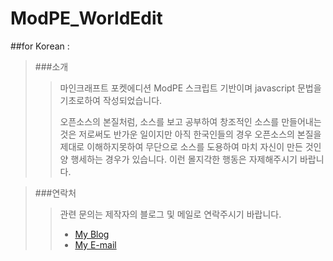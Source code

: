# ModPE_WorldEdit

##for Korean :
>###소개
>> 마인크래프트 포켓에디션 ModPE 스크립트 기반이며 javascript 문법을 기초로하여 작성되었습니다.
>> 
>> 오픈소스의 본질처럼, 소스를 보고 공부하여 창조적인 소스를 만들어내는 것은 저로써도 반가운 일이지만
>> 아직 한국인들의 경우 오픈소스의 본질을 제대로 이해하지못하여
>> 무단으로 소스를 도용하여 마치 자신이 만든 것인 양 행세하는 경우가 있습니다.
>> 이런 몰지각한 행동은 자제해주시기 바랍니다.

> ###연락처
>> 관련 문의는 제작자의 블로그 및 메일로 연락주시기 바랍니다.
>> 
>> * [My Blog](http://blog.naver.com/hmt7136/)
>> * [My E-mail](toonraon@naver.com)
